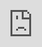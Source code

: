 ```yaml
---
layout: default
title: Ghoulified
nav_order: 2
has_children: true
has_toc: true # toc stands for table of content
---
```

![Image]({{ site.baseurl }}/assets/ghoulified/logo.png)

**Made by Ghoulifed**

Beautiful Graphics and 3BFTweaks gameplay. Ghoulified Reality is a hardcore perma-death focused modlist for The Elder Scrolls V: Skyrim Special Edition that focuses on completely overhauling the game's visuals and gameplay to create a more challenging and immersive experience. 


## Pre-Installation
Prior to installing Ghoulifed Reality, please complete the following steps.

- Install Visual C++ x64 & .Net Runtime v5 desktop x64
- Change Skyrim so it does not automatically update.
- Fully uninstall Skyrim by deleting the folder and the Skyrim Special edition folder inside \Documents\My Games.
- Fully disable OneDrive and any other programs which hook into user file areas.
- Reinstall Skyrim into a location that is not Program files. Somewhere like C:\Games is a good location. If you only have one drive, look into LostDragonist’s SteamLibrary tool.
- Start the game once and let it do the graphics check. Do not worry about the settings as it will be replaced during installation.
- Launch the game to the main menu and allow it to download the free creation club addon files. DO NOT VERIFY YOUR GAME FILES
- Remove/Disable any 3rd party antivirus such as MalwareBytes or Webroot. These will mess with the installation and, in the case of the latter, causes more problems than it solves.

For full installation instructions, checkout the [Read Me](/lists/ghoulified/read-me/)

## Showcase
<div class="youtube-container">
  <iframe style="position: absolute; top: 0; left: 0; width: 100%; height: 100%;" 
    src="https://www.youtube.com/embed/Lp8-XTgxJoI?si=aD5NOrtl6xlHfYaa" 
    title="YouTube video player" 
    frameborder="0" 
    allow="accelerometer; autoplay; clipboard-write; encrypted-media; gyroscope; picture-in-picture; web-share" 
    referrerpolicy="strict-origin-when-cross-origin" 
    allowfullscreen>
  </iframe>
</div>

## For support visit
[The Bungalo Discord](https://discord.gg/bungalo){: .btn }
